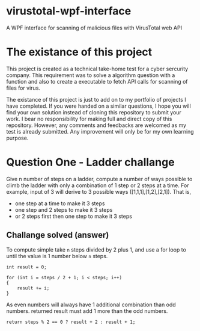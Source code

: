 # virustotal-wpf-interface
A WPF interface for scanning of malicious files with VirusTotal web API

# The existance of this project

This project is created as a technical take-home test for a cyber sercurity company. This requirement was to solve a algorithm question with a function and also to create a executable to fetch API calls for scanning of files for virus.

The existance of this project is just to add on to my portfolio of projects I have completed. If you were handed on a similar questions, I hope you will find your own solution instead of cloning this repository to submit your work. I bear no responsibility for making full and direct copy of this repository. However, any comments and feedbacks are  welcomed as my test is already submitted. Any improvement will only be for my own learning purpose.

# Question One - Ladder challange

Give n number of steps on a ladder, compute a number of ways possible to climb the ladder with only a combination of 1 step or 2 steps at a time.
For example, input of 3 will derive to 3 possible ways ([1,1,1],[1,2],[2,1]). That is, 
- one step at a time to make it 3 steps
- one step and 2 steps to make it 3 steps
- or 2 steps first then one step to make it 3 steps

## Challange solved (answer)

To compute simple take `n` steps divided by 2 plus 1, and use a for loop to until the value is 1 number below `n` steps.

    int result = 0;

    for (int i = steps / 2 + 1; i < steps; i++)
    {
        result += i;
    }

As even numbers will always have 1 additional combination than odd numbers. returned result must add 1 more than the odd numbers. 

    return steps % 2 == 0 ? result + 2 : result + 1;
